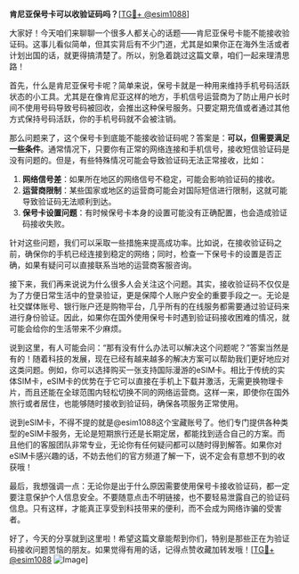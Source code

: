 **肯尼亚保号卡可以收验证码吗？**[[TG💪+ @esim1088](https://t.me/s/esim1088)]

大家好！今天咱们来聊聊一个很多人都关心的话题——肯尼亚保号卡能不能接收验证码。这事儿看似简单，但其实背后有不少门道，尤其是如果你正在海外生活或者计划出国的话，就更得搞清楚了。所以，别急着跳过这篇文章，咱们一起来理清思路！

首先，什么是肯尼亚保号卡呢？简单来说，保号卡就是一种用来维持手机号码活跃状态的小工具。尤其是在像肯尼亚这样的地方，手机信号运营商为了防止用户长时间不使用号码导致号码被回收，会推出这种保号服务。只要定期充值或者通过其他方式保持号码活跃，你的手机号码就不会被注销。

那么问题来了，这个保号卡到底能不能接收验证码呢？答案是：**可以，但需要满足一些条件**。通常情况下，只要你有正常的网络连接和手机信号，接收短信验证码是没有问题的。但是，有些特殊情况可能会导致验证码无法正常接收，比如：

1. **网络信号差**：如果所在地区的网络信号不稳定，可能会影响验证码的接收。
2. **运营商限制**：某些国家或地区的运营商可能会对国际短信进行限制，这就可能导致验证码无法顺利到达。
3. **保号卡设置问题**：有时候保号卡本身的设置可能没有正确配置，也会造成验证码接收失败。

针对这些问题，我们可以采取一些措施来提高成功率。比如说，在接收验证码之前，确保你的手机已经连接到稳定的网络；同时，检查一下保号卡的设置是否正确，如果有疑问可以直接联系当地的运营商客服咨询。

接下来，我们再来说说为什么很多人会关注这个问题。其实，接收验证码不仅仅是为了方便日常生活中的登录验证，更是保障个人账户安全的重要手段之一。无论是社交媒体账号、银行账户还是购物平台，几乎所有的在线服务都需要通过验证码来进行身份验证。因此，如果你在国外使用保号卡时遇到验证码接收困难的情况，就可能会给你的生活带来不少麻烦。

说到这里，有人可能会问：“那有没有什么办法可以解决这个问题呢？”答案当然是有的！随着科技的发展，现在已经有越来越多的解决方案可以帮助我们更好地应对这类问题。例如，你可以选择购买一张支持国际漫游的eSIM卡。相比于传统的实体SIM卡，eSIM卡的优势在于它可以直接在手机上下载并激活，无需更换物理卡片，而且还能在全球范围内轻松切换不同的网络运营商。这样一来，即使你在国外旅行或者居住，也能够随时接收到验证码，确保各项服务正常使用。

说到eSIM卡，不得不提的就是@esim1088这个宝藏账号了。他们专门提供各种类型的eSIM卡服务，无论是短期旅行还是长期定居，都能找到适合自己的方案。而且他们的客服团队非常专业，无论你有任何疑问都可以随时得到解答。如果你对eSIM卡感兴趣的话，不妨去他们的官方频道了解一下，说不定会有意想不到的收获哦！

最后，我想强调一点：无论你是出于什么原因需要使用保号卡接收验证码，都一定要注意保护个人信息安全。不要随意点击不明链接，也不要轻易泄露自己的验证码信息。只有这样，才能真正享受到科技带来的便利，而不会成为网络诈骗的受害者。

好了，今天的分享就到这里啦！希望这篇文章能帮到你们，特别是那些正在为验证码接收问题苦恼的朋友。如果觉得有用的话，记得点赞收藏加转发哦！[[TG💪+ @esim1088](https://t.me/s/esim1088) ![Image](https://i.postimg.cc/4NQfJmqS/Snipaste-2025-05-13-00-14-12.png)]